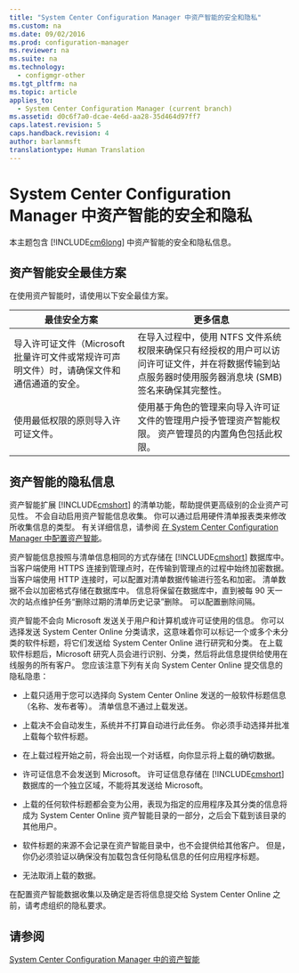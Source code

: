 ```yaml
---
title: "System Center Configuration Manager 中资产智能的安全和隐私"
ms.custom: na
ms.date: 09/02/2016
ms.prod: configuration-manager
ms.reviewer: na
ms.suite: na
ms.technology: 
  - configmgr-other
ms.tgt_pltfrm: na
ms.topic: article
applies_to: 
  - System Center Configuration Manager (current branch)
ms.assetid: d0c6f7a0-dcae-4e6d-aa28-35d464d97ff7
caps.latest.revision: 5
caps.handback.revision: 4
author: barlanmsft
translationtype: Human Translation
---
```

# System Center Configuration Manager 中资产智能的安全和隐私
本主题包含 [!INCLUDE[cm6long](../LocTest/includes/cm6long_md.md)] 中资产智能的安全和隐私信息。  
  
##  <a name="BKMK_Security_AI"></a> 资产智能安全最佳方案  
 在使用资产智能时，请使用以下安全最佳方案。  
  
|最佳安全方案|更多信息|  
|------------|----------|  
|导入许可证文件（Microsoft 批量许可文件或常规许可声明文件）时，请确保文件和通信通道的安全。|在导入过程中，使用 NTFS 文件系统权限来确保只有经授权的用户可以访问许可证文件，并在将数据传输到站点服务器时使用服务器消息块 \(SMB\) 签名来确保其完整性。|  
|使用最低权限的原则导入许可证文件。|使用基于角色的管理来向导入许可证文件的管理用户授予管理资产智能权限。 资产管理员的内置角色包括此权限。|  
  
##  <a name="BKMK_Privacy_HardwareInventory"></a> 资产智能的隐私信息  
 资产智能扩展 [!INCLUDE[cmshort](../LocTest/includes/cmshort_md.md)] 的清单功能，帮助提供更高级别的企业资产可见性。 不会自动启用资产智能信息收集。 你可以通过启用硬件清单报表类来修改所收集信息的类型。 有关详细信息，请参阅 [在 System Center Configuration Manager 中配置资产智能](../LocTest/Configuring-Asset-Intelligence-in-System-Center-Configuration-Manager.md)。  
  
 资产智能信息按照与清单信息相同的方式存储在 [!INCLUDE[cmshort](../LocTest/includes/cmshort_md.md)] 数据库中。 当客户端使用 HTTPS 连接到管理点时，在传输到管理点的过程中始终加密数据。 当客户端使用 HTTP 连接时，可以配置对清单数据传输进行签名和加密。 清单数据不会以加密格式存储在数据库中。 信息将保留在数据库中，直到被每 90 天一次的站点维护任务“删除过期的清单历史记录”删除。 可以配置删除间隔。  
  
 资产智能不会向 Microsoft 发送关于用户和计算机或许可证使用的信息。 你可以选择发送 System Center Online 分类请求，这意味着你可以标记一个或多个未分类的软件标题，将它们发送给 System Center Online 进行研究和分类。 在上载软件标题后，Microsoft 研究人员会进行识别、分类，然后将此信息提供给使用在线服务的所有客户。 您应该注意下列有关向 System Center Online 提交信息的隐私隐患：  
  
-   上载只适用于您可以选择向 System Center Online 发送的一般软件标题信息（名称、发布者等）。 清单信息不通过上载发送。  
  
-   上载决不会自动发生，系统并不打算自动进行此任务。 你必须手动选择并批准上载每个软件标题。  
  
-   在上载过程开始之前，将会出现一个对话框，向你显示将上载的确切数据。  
  
-   许可证信息不会发送到 Microsoft。 许可证信息存储在 [!INCLUDE[cmshort](../LocTest/includes/cmshort_md.md)] 数据库的一个独立区域，不能将其发送给 Microsoft。  
  
-   上载的任何软件标题都会变为公用，表现为指定的应用程序及其分类的信息将成为 System Center Online 资产智能目录的一部分，之后会下载到该目录的其他用户。  
  
-   软件标题的来源不会记录在资产智能目录中，也不会提供给其他客户。 但是，你仍必须验证以确保没有加载包含任何隐私信息的任何应用程序标题。  
  
-   无法取消上载的数据。  
  
 在配置资产智能数据收集以及确定是否将信息提交给 System Center Online 之前，请考虑组织的隐私要求。  
  
## 请参阅  
 [System Center Configuration Manager 中的资产智能](../LocTest/Asset-Intelligence-in-System-Center-Configuration-Manager.md)